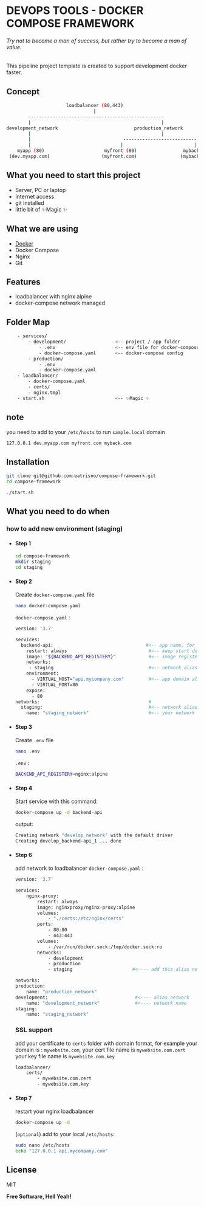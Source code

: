 # DEVOPS TOOLS - DOCKER COMPOSE FRAMEWORK

###### _Try not to become a man of success, but rather try to become a man of value._

This pipeline project template is created to support development docker faster.

## Concept

```sh
                      loadbalancer (80,443)
                                |
        --------------------------------------------------
        |                                                |
development_network                            production_network
        |                                                |
        |                                  ---------------------------
        |                                 |                          |
    myapp (80)                      myfront (80)                 myback (80)
 (dev.myapp.com)                   (myfront.com)                (myback.com)
```

## What you need to start this project

- Server, PC or laptop
- Internet access
- git installed
- little bit of ✨Magic ✨

## What we are using

- [Docker]
- Docker Compose
- Nginx
- Git

## Features

- loadbalancer with nginx alpine
- docker-compose network managed

## Folder Map

```sh
    - services/
        - development/                  <-- project / app folder
            - .env                      <-- env file for docker-compose
            - docker-compose.yaml       <-- docker-compose config
        - production/
            - .env
            - docker-compose.yaml
    - loadbalancer/
        - docker-compose.yaml
        - certs/
        - nginx.tmpl                    
    - start.sh                          <-- ✨Magic ✨
```

## note

you need to add to your `/etc/hosts` to run `sample.local` domain

```sh
127.0.0.1 dev.myapp.com myfront.com myback.com
```

## Installation

```sh
git clone git@github.com:eatrisno/compose-framework.git
cd compose-framework

./start.sh
```

## What you need to do when

### how to add new environment (staging)

- #### Step 1

    ```sh
    cd compose-framework
    mkdir staging
    cd staging
    ```

- #### Step 2

    Create `docker-compose.yaml` file

    ```sh
    nano docker-compose.yaml
    ```

    `docker-compose.yaml` :

    ```sh
    version: '3.7'

    services:
      backend-api:                                  #<-- app name, for e.g: backend-api
        restart: always                              #<-- keep start docker when down / error
        image: "${BACKEND_API_REGISTERY}"            #<-- image registery variable loaded from .env file
        networks:
         - staging                                   #<-- network alias ---------------------------------|
        environment:                                                                                     |
          - VIRTUAL_HOST="api.mycompany.com"         #<-- app domain alias (http://api.mycompany.com)    |
          - VIRTUAL_PORT=80
        expose:
          - 80
    networks:                                        #                                                   |
      staging:                                       #<-- network alias for attach to service -----------|
        name: "staging_network"                      #<-- your network name
    ```

- #### Step 3

    Create `.env` file

    ```sh
    nano .env
    ```

    `.env` :

    ```sh
    BACKEND_API_REGISTERY=nginx:alpine
    ```

- #### Step 4

    Start service with this command:

    ```sh
    docker-compose up -d backend-api
    ```

    output:

    ```sh
    Creating network "develop_network" with the default driver
    Creating develop_backend-api_1 ... done
    ```

- #### Step 6

    add network to loadbalancer `docker-compose.yaml` :

    ```sh
    version: '3.7'

    services:
        nginx-proxy:
            restart: always
            image: nginxproxy/nginx-proxy:alpine
            volumes:
                - "./certs:/etc/nginx/certs"
            ports:
                - 80:80
                - 443:443
            volumes:
                - /var/run/docker.sock:/tmp/docker.sock:ro
            networks:
                - development
                - production
                - staging                      #<---- add this alias network

    networks:
    production:
        name: "production_network"
    development:                                #<---- alias network
        name: "development_network"             #<---- network name
    staging:
        name: "staging_network"
    ```

    ### SSL support

    add your certificate to `certs` folder with domain format, for example your domain is : `mywebsite.com`,
    your cert file name is `mywebsite.com.cert`
    your key file name is `mywebsite.com.key`

    ```sh
    loadbalancer/
        certs/
            - mywebsite.com.cert
            - mywebsite.com.key
    ```

- #### Step 7

    restart your nginx loadbalancer

    ```sh
    docker-compose up -d
    ```

    (`optional`) add to your local `/etc/hosts`:

    ```sh
    sudo nano /etc/hosts
    echo "127.0.0.1 api.mycompany.com"
    ```

## License

MIT

**Free Software, Hell Yeah!**

[//]: # (These are reference links used in the body of this note and get stripped out when the markdown processor does its job. There is no need to format nicely because it shouldn't be seen. Thanks SO - http://stackoverflow.com/questions/4823468/store-comments-in-markdown-syntax)

   [docker]: <https://dockert.com>
